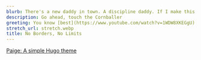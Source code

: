 ```yaml
---
blurb: There's a new daddy in town. A discipline daddy. If I make this comeback, I'll buy you a hundred George Michaels that you can teach to drive! These are my awards, Mother. From Army. The seal is for marksmanship, and the gorilla is for sand racing. We'll have to find something to do so that people can look at you without wanting to kill [themselves](https://bluthipsum.com).
description: Go ahead, touch the Cornballer
greeting: You know [best](https://www.youtube.com/watch?v=1WDW8XKEGgU)
stretch_url: stretch.webp
title: No Borders, No Limits
---
```


<p class="lead text-center">
<a href="https://github.com/willfaught/paige">Paige: A simple Hugo theme</a>
</p>
